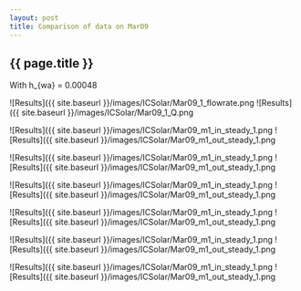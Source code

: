 ```yaml
---
layout: post
title: Comparison of data on Mar09
---
```

{{ page.title }}
-----------------
With h_{wa} = 0.00048

![Results]({{ site.baseurl }}/images/ICSolar/Mar09_1_flowrate.png ![Results]({{ site.baseurl }}/images/ICSolar/Mar09_1_Q.png

![Results]({{ site.baseurl }}/images/ICSolar/Mar09_m1_in_steady_1.png ![Results]({{ site.baseurl }}/images/ICSolar/Mar09_m1_out_steady_1.png

![Results]({{ site.baseurl }}/images/ICSolar/Mar09_m1_in_steady_1.png ![Results]({{ site.baseurl }}/images/ICSolar/Mar09_m1_out_steady_1.png

![Results]({{ site.baseurl }}/images/ICSolar/Mar09_m1_in_steady_1.png ![Results]({{ site.baseurl }}/images/ICSolar/Mar09_m1_out_steady_1.png

![Results]({{ site.baseurl }}/images/ICSolar/Mar09_m1_in_steady_1.png ![Results]({{ site.baseurl }}/images/ICSolar/Mar09_m1_out_steady_1.png

![Results]({{ site.baseurl }}/images/ICSolar/Mar09_m1_in_steady_1.png ![Results]({{ site.baseurl }}/images/ICSolar/Mar09_m1_out_steady_1.png

![Results]({{ site.baseurl }}/images/ICSolar/Mar09_m1_in_steady_1.png ![Results]({{ site.baseurl }}/images/ICSolar/Mar09_m1_out_steady_1.png

